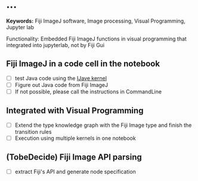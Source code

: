 # ...

**Keywords:** Fiji ImageJ software,  Image processing, Visual Programming, Jupyter lab

Functionality: Embedded Fiji ImageJ functions in visual programming that integrated into jupyterlab, not by Fiji Gui

## Fiji ImageJ in a code cell in the notebook
- [ ] test Java code using the [IJave kernel](https://github.com/SpencerPark/IJava)
- [ ] Figure out Java code from Fiji ImageJ
- [ ] If not possible, please call the instructions in CommandLine

## Integrated with Visual Programming
- [ ] Extend the type knowledge graph with the Fiji Image type and finish the transition rules
- [ ] Execution using multiple kernels in one notebook

## (TobeDecide) Fiji Image API parsing
- [ ] extract Fiji's API and generate node specification
